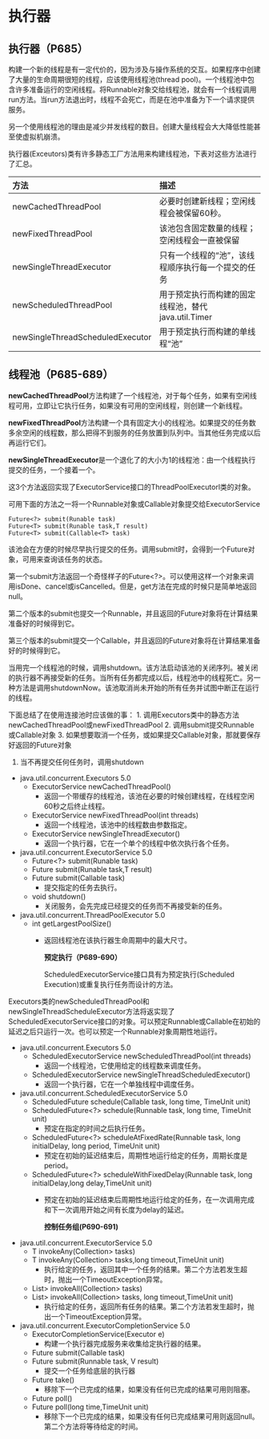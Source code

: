 # 执行器

## 执行器（P685）

构建一个新的线程是有一定代价的，因为涉及与操作系统的交互。如果程序中创建了大量的生命周期很短的线程，应该使用线程池\(thread pool\)。一个线程池中包含许多准备运行的空闲线程。将Runnable对象交给线程池，就会有一个线程调用run方法。当run方法退出时，线程不会死亡，而是在池中准备为下一个请求提供服务。

另一个使用线程池的理由是减少并发线程的数目。创建大量线程会大大降低性能甚至使虚拟机崩溃。

执行器\(Exceutors\)类有许多静态工厂方法用来构建线程池，下表对这些方法进行了汇总。

| 方法 | 描述 |
| :--- | :--- |
| newCachedThreadPool | 必要时创建新线程；空闲线程会被保留60秒。 |
| newFixedThreadPool | 该池包含固定数量的线程；空闲线程会一直被保留 |
| newSingleThreadExecutor | 只有一个线程的“池”，该线程顺序执行每一个提交的任务 |
| newScheduledThreadPool | 用于预定执行而构建的固定线程池，替代java.util.Timer |
| newSingleThreadScheduledExecutor | 用于预定执行而构建的单线程“池” |

## 线程池（P685-689）

**newCachedThreadPool**方法构建了一个线程池，对于每个任务，如果有空闲线程可用，立即让它执行任务，如果没有可用的空闲线程，则创建一个新线程。

**newFixedThreadPool**方法构建一个具有固定大小的线程池。如果提交的任务数多余空闲的线程数，那么把得不到服务的任务放置到队列中。当其他任务完成以后再运行它们。

**newSingleThreadExecutor**是一个退化了的大小为1的线程池：由一个线程执行提交的任务，一个接着一个。

这3个方法返回实现了ExecutorService接口的ThreadPoolExecutorl类的对象。

可用下面的方法之一将一个Runnable对象或Callable对象提交给ExecutorService

```text
Future<?> submit(Runable task)
Future<T> submit(Runable task,T result)
Future<T> submit(Callable<T> task)
```

该池会在方便的时候尽早执行提交的任务。调用submit时，会得到一个Future对象，可用来查询该任务的状态。

第一个submit方法返回一个奇怪样子的Future&lt;?&gt;。可以使用这样一个对象来调用isDone、cancel或isCancelled。但是，get方法在完成的时候只是简单地返回null。

第二个版本的submit也提交一个Runnable，并且返回的Future对象将在计算结果准备好的时候得到它。

第三个版本的submit提交一个Callable，并且返回的Future对象将在计算结果准备好的时候得到它。

当用完一个线程池的时候，调用shutdown。该方法启动该池的关闭序列。被关闭的执行器不再接受新的任务。当所有任务都完成以后，线程池中的线程死亡。另一种方法是调用shutdownNow。该池取消尚未开始的所有任务并试图中断正在运行的线程。

下面总结了在使用连接池时应该做的事： 1. 调用Executors类中的静态方法newCachedThreadPool或newFixedThreadPool 2. 调用submit提交Runnable或Callable对象 3. 如果想要取消一个任务，或如果提交Callable对象，那就要保存好返回的Future对象

1. 当不再提交任何任务时，调用shutdown

* java.util.concurrent.Executors 5.0
  * ExecutorService newCachedThreadPool\(\)
    * 返回一个带缓存的线程池，该池在必要的时候创建线程，在线程空闲60秒之后终止线程。
  * ExecutorService newFixedThreadPool\(int threads\)
    * 返回一个线程池，该池中的线程数由参数指定。
  * ExecutorService newSingleThreadExecutor\(\)
    * 返回一个执行器，它在一个单个的线程中依次执行各个任务。
* java.util.concurrent.ExecutorService 5.0
  * Future&lt;?&gt; submit\(Runable task\)
  * Future submit\(Runable task,T result\)
  * Future submit\(Callable task\)
    * 提交指定的任务去执行。
  * void shutdown\(\)
    * 关闭服务，会先完成已经提交的任务而不再接受新的任务。
* java.util.concurrent.ThreadPoolExecutor 5.0
  * int getLargestPoolSize\(\)
    * 返回线程池在该执行器生命周期中的最大尺寸。

      **预定执行（P689-690）**

      ScheduledExecutorService接口具有为预定执行\(Scheduled Execution\)或重复执行任务而设计的方法。

Executors类的newScheduledThreadPool和newSingleThreadScheduleExecutor方法将返实现了ScheduledExecutorService接口的对象。可以预定Runnable或Callable在初始的延迟之后只运行一次。也可以预定一个Runnable对象周期性地运行。

* java.util.concurrent.Executors 5.0
  * ScheduledExecutorService newScheduledThreadPool\(int threads\)
    * 返回一个线程池，它使用给定的线程数来调度任务。
  * ScheduledExecutorService newSingleThreadScheduledExecutor\(\)
    * 返回一个执行器，它在一个单独线程中调度任务。
* java.util.concurrent.ScheduledExecutorService 5.0
  * ScheduledFuture schedule\(Callable task, long time, TimeUnit unit\)
  * ScheduledFuture&lt;?&gt; schedule\(Runnable task, long time, TimeUnit unit\)
    * 预定在指定的时间之后执行任务。
  * ScheduledFuture&lt;?&gt; scheduleAtFixedRate\(Runnable task, long initialDelay, long period, TimeUnit unit\)
    * 预定在初始的延迟结束后，周期性地运行给定的任务，周期长度是period。
  * ScheduledFuture&lt;?&gt; scheduleWithFixedDelay\(Runnable task, long initialDelay,long delay,TimeUnit unit\)
    * 预定在初始的延迟结束后周期性地运行给定的任务，在一次调用完成和下一次调用开始之间有长度为delay的延迟。

      **控制任务组\(P690-691\)**
* java.util.concurrent.ExecutorService 5.0
  * T invokeAny\(Collection&gt; tasks\)
  * T invokeAny\(Collection&gt; tasks,long timeout,TimeUnit unit\)
    * 执行给定的任务，返回其中一个任务的结果。第二个方法若发生超时，抛出一个TimeoutException异常。
  * List&gt; invokeAll\(Collection&gt; tasks\)
  * List&gt; invokeAll\(Collection&gt; tasks, long timeout,TimeUnit unit\)
    * 执行给定的任务，返回所有任务的结果。第二个方法若发生超时，抛出一个TimeoutException异常。
* java.util.concurrent.ExecutorCompletionService 5.0
  * ExecutorCompletionService\(Executor e\)
    * 构建一个执行器完成服务来收集给定执行器的结果。
  * Future submit\(Callable task\)
  * Future submit\(Runnable task, V result\)
    * 提交一个任务给底层的执行器
  * Future take\(\)
    * 移除下一个已完成的结果，如果没有任何已完成的结果可用则阻塞。
  * Future poll\(\)
  * Future poll\(long time,TimeUnit unit\)
    * 移除下一个已完成的结果，如果没有任何已完成结果可用则返回null。第二个方法将等待给定的时间。

